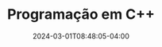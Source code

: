 ---
title: Programação em C++
excerpt: Neste projeto serão apresentadas técnicas de programação em C++.
permalink: /programacao-em-cpp/
layout: collection
collection: unreal-engine
entries_layout: grid
classes: wide
order: 0
sort_by: order
read_time: true
header:
  overlay_color: "#031530"
date: 2024-03-01T08:48:05-04:00
show_date: true
last_modified_at: 2024-03-01T08:48:05-04:00
toc: false
categories:
  - Programação em C++
tags:
  - Programação
  - C++
---